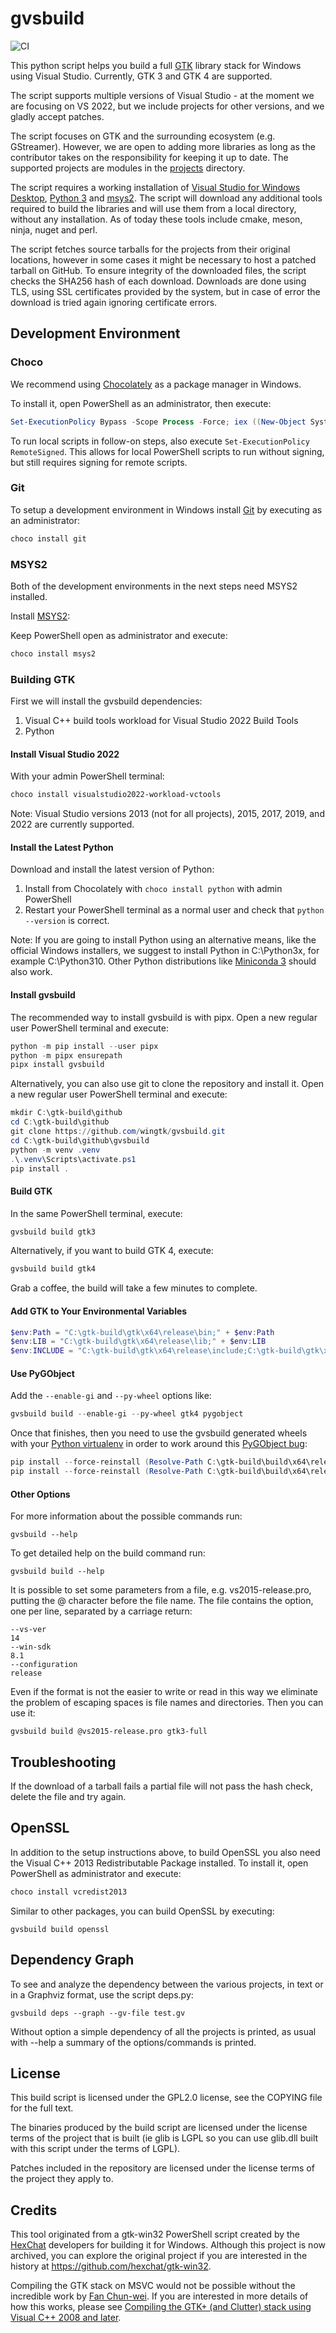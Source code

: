 # gvsbuild

![CI](https://github.com/wingtk/gvsbuild/workflows/CI/badge.svg)

This python script helps you build a full [GTK](https://www.gtk.org/) library
stack for Windows using Visual Studio. Currently, GTK 3 and GTK 4 are supported.

The script supports multiple versions of Visual Studio - at the moment we are
focusing on VS 2022, but we include projects for other versions, and we gladly
accept patches.

The script focuses on GTK and the surrounding ecosystem (e.g. GStreamer).
However, we are open to adding more libraries as long as the contributor takes
on the responsibility for keeping it up to date. The supported projects are
modules in the
[projects](https://github.com/wingtk/gvsbuild/blob/master/gvsbuild/projects)
directory.

The script requires a working installation of [Visual Studio for Windows
Desktop](http://www.visualstudio.com), [Python 3](https://www.python.org) and
[msys2](https://msys2.github.io). The script will download any additional tools
required to build the libraries and will use them from a local directory,
without any installation. As of today these tools include cmake, meson, ninja,
nuget and perl.

The script fetches source tarballs for the projects from their original
locations, however in some cases it might be necessary to host a patched tarball
on GitHub. To ensure integrity of the downloaded files, the script checks the
SHA256 hash of each download. Downloads are done using TLS, using SSL
certificates provided by the system, but in case of error the download is tried
again ignoring certificate errors.

## Development Environment

### Choco
We recommend using [Chocolately](https://chocolatey.org/) as a package manager
in Windows.

To install it, open PowerShell as an administrator, then execute:

```PowerShell
Set-ExecutionPolicy Bypass -Scope Process -Force; iex ((New-Object System.Net.WebClient).DownloadString('https://community.chocolatey.org/install.ps1'))
```
To run local scripts in follow-on steps, also execute
`Set-ExecutionPolicy RemoteSigned`. This allows for local PowerShell scripts
to run without signing, but still requires signing for remote scripts.

### Git
To setup a development environment in Windows install
[Git](https://gitforwindows.org) by executing as an administrator:

```PowerShell
choco install git
```

### MSYS2
Both of the development environments in the next steps need MSYS2 installed.

Install [MSYS2](http://www.msys2.org/):

Keep PowerShell open as administrator and execute:
```PowerShell
choco install msys2
```

### Building GTK

First we will install the gvsbuild dependencies:
1. Visual C++ build tools workload for Visual Studio 2022 Build Tools
2. Python

#### Install Visual Studio 2022
With your admin PowerShell terminal:

```PowerShell
choco install visualstudio2022-workload-vctools
```

Note: Visual Studio versions 2013 (not for all projects), 2015, 2017, 2019, and 2022 are currently supported.

#### Install the Latest Python

Download and install the latest version of Python:

1. Install from Chocolately with `choco install python` with admin PowerShell
1. Restart your PowerShell terminal as a normal user and check that `python --version` is correct.

Note: If you are going to install Python using an alternative means, like the
official Windows installers, we suggest to install Python in C:\Python3x, for
example C:\Python310. Other Python distributions like [Miniconda
3](https://repo.continuum.io/miniconda/Miniconda3-latest-Windows-x86_64.exe)
should also work.

#### Install gvsbuild
The recommended way to install gvsbuild is with pipx. Open a new regular user
PowerShell terminal and execute:

```PowerShell
python -m pip install --user pipx
python -m pipx ensurepath
pipx install gvsbuild
```

Alternatively, you can also use git to clone the repository and install it.
Open a new regular user PowerShell terminal and execute:

```PowerShell
mkdir C:\gtk-build\github
cd C:\gtk-build\github
git clone https://github.com/wingtk/gvsbuild.git
cd C:\gtk-build\github\gvsbuild
python -m venv .venv
.\.venv\Scripts\activate.ps1
pip install .
```

#### Build GTK

In the same PowerShell terminal, execute:

```PowerShell
gvsbuild build gtk3
```

Alternatively, if you want to build GTK 4, execute:
```PowerShell
gvsbuild build gtk4
```

Grab a coffee, the build will take a few minutes to complete.

#### Add GTK to Your Environmental Variables

```PowerShell
$env:Path = "C:\gtk-build\gtk\x64\release\bin;" + $env:Path
$env:LIB = "C:\gtk-build\gtk\x64\release\lib;" + $env:LIB
$env:INCLUDE = "C:\gtk-build\gtk\x64\release\include;C:\gtk-build\gtk\x64\release\include\cairo;C:\gtk-build\gtk\x64\release\include\glib-2.0;C:\gtk-build\gtk\x64\release\include\gobject-introspection-1.0;C:\gtk-build\gtk\x64\release\lib\glib-2.0\include;" + $env:INCLUDE
```

#### Use PyGObject

Add the `--enable-gi` and `--py-wheel` options like:

```PowerShell
gvsbuild build --enable-gi --py-wheel gtk4 pygobject
```

Once that finishes, then you need to use the gvsbuild generated wheels with your
[Python virtualenv](https://docs.python.org/3/tutorial/venv.html) in order to
work around this [PyGObject
bug](https://gitlab.gnome.org/GNOME/pygobject/-/issues/545):

```PowerShell
pip install --force-reinstall (Resolve-Path C:\gtk-build\build\x64\release\pygobject\dist\PyGObject*.whl)
pip install --force-reinstall (Resolve-Path C:\gtk-build\build\x64\release\pycairo\dist\pycairo*.whl)
```

#### Other Options

 For more information about the possible commands run:

 ```
 gvsbuild --help
 ```

 To get detailed help on the build command run:

 ```
 gvsbuild build --help
 ```

 It is possible to set some parameters from a file, e.g. vs2015-release.pro, putting
 the @ character before the file name. The file contains the option, one per
 line, separated by a carriage return:

 ```
 --vs-ver
 14
 --win-sdk
 8.1
 --configuration
 release
 ```

 Even if the format is not the easier to write or read in this way we eliminate
 the problem of escaping spaces is file names and directories. Then you can use
 it:

 ```
 gvsbuild build @vs2015-release.pro gtk3-full
 ```

## Troubleshooting

If the download of a tarball fails a partial file will not pass the hash check,
delete the file and try again.

## OpenSSL

In addition to the setup instructions above, to build OpenSSL you also need the
Visual C++ 2013 Redistributable Package installed. To install it, open PowerShell
as administrator and execute:

```PowerShell
choco install vcredist2013
```

Similar to other packages, you can build OpenSSL by executing:
```
gvsbuild build openssl
```

## Dependency Graph

To see and analyze the dependency between the various projects, in text or in a
Graphviz format, use the script deps.py:

 ```
gvsbuild deps --graph --gv-file test.gv
 ```

Without option a simple dependency of all the projects is printed, as usual with
--help a summary of the options/commands is printed.

## License

This build script is licensed under the GPL2.0 license, see the COPYING file for
the full text.

The binaries produced by the build script are licensed under the license terms
of the project that is built (ie glib is LGPL so you can use glib.dll built
with this script under the terms of LGPL).

Patches included in the repository are licensed under the license terms of the
project they apply to.

## Credits

This tool originated from a gtk-win32 PowerShell script created by the
[HexChat](https://hexchat.github.io/) developers for building it for Windows.
Although this project is now archived, you can explore the original project if you
are interested in the history at https://github.com/hexchat/gtk-win32.

Compiling the GTK stack on MSVC would not be possible without the incredible
work by [Fan Chun-wei](https://github.com/fanc999). If you are interested in more
details of how this works, please see [Compiling the GTK+ (and Clutter) stack using
Visual C++ 2008 and
later](https://wiki.gnome.org/Projects/GTK/Win32/MSVCCompilationOfGTKStack).
